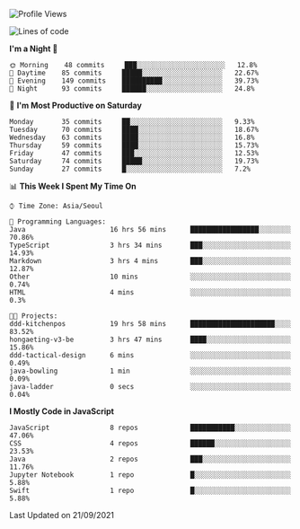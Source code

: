 <!--START_SECTION:waka-->
![Profile Views](http://img.shields.io/badge/Profile%20Views-1-blue)

![Lines of code](https://img.shields.io/badge/From%20Hello%20World%20I%27ve%20Written-92525%20lines%20of%20code-blue)

**I'm a Night 🦉** 

```text
🌞 Morning    48 commits     ███░░░░░░░░░░░░░░░░░░░░░░   12.8% 
🌆 Daytime    85 commits     █████░░░░░░░░░░░░░░░░░░░░   22.67% 
🌃 Evening    149 commits    ██████████░░░░░░░░░░░░░░░   39.73% 
🌙 Night      93 commits     ██████░░░░░░░░░░░░░░░░░░░   24.8%

```
📅 **I'm Most Productive on Saturday** 

```text
Monday       35 commits     ██░░░░░░░░░░░░░░░░░░░░░░░   9.33% 
Tuesday      70 commits     ████░░░░░░░░░░░░░░░░░░░░░   18.67% 
Wednesday    63 commits     ████░░░░░░░░░░░░░░░░░░░░░   16.8% 
Thursday     59 commits     ████░░░░░░░░░░░░░░░░░░░░░   15.73% 
Friday       47 commits     ███░░░░░░░░░░░░░░░░░░░░░░   12.53% 
Saturday     74 commits     █████░░░░░░░░░░░░░░░░░░░░   19.73% 
Sunday       27 commits     █░░░░░░░░░░░░░░░░░░░░░░░░   7.2%

```


📊 **This Week I Spent My Time On** 

```text
⌚︎ Time Zone: Asia/Seoul

💬 Programming Languages: 
Java                     16 hrs 56 mins      █████████████████░░░░░░░░   70.86% 
TypeScript               3 hrs 34 mins       ███░░░░░░░░░░░░░░░░░░░░░░   14.93% 
Markdown                 3 hrs 4 mins        ███░░░░░░░░░░░░░░░░░░░░░░   12.87% 
Other                    10 mins             ░░░░░░░░░░░░░░░░░░░░░░░░░   0.74% 
HTML                     4 mins              ░░░░░░░░░░░░░░░░░░░░░░░░░   0.3%

🐱‍💻 Projects: 
ddd-kitchenpos           19 hrs 58 mins      █████████████████████░░░░   83.52% 
hongaeting-v3-be         3 hrs 47 mins       ████░░░░░░░░░░░░░░░░░░░░░   15.86% 
ddd-tactical-design      6 mins              ░░░░░░░░░░░░░░░░░░░░░░░░░   0.49% 
java-bowling             1 min               ░░░░░░░░░░░░░░░░░░░░░░░░░   0.09% 
java-ladder              0 secs              ░░░░░░░░░░░░░░░░░░░░░░░░░   0.04%

```

**I Mostly Code in JavaScript** 

```text
JavaScript               8 repos             ███████████░░░░░░░░░░░░░░   47.06% 
CSS                      4 repos             ██████░░░░░░░░░░░░░░░░░░░   23.53% 
Java                     2 repos             ███░░░░░░░░░░░░░░░░░░░░░░   11.76% 
Jupyter Notebook         1 repo              █░░░░░░░░░░░░░░░░░░░░░░░░   5.88% 
Swift                    1 repo              █░░░░░░░░░░░░░░░░░░░░░░░░   5.88%

```



 Last Updated on 21/09/2021
<!--END_SECTION:waka-->
